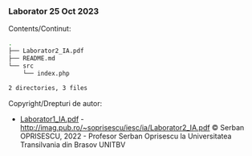 ### Laborator 25 Oct 2023

Contents/Continut: 

```sh
.
├── Laborator2_IA.pdf
├── README.md
└── src
    └── index.php

2 directories, 3 files
```

Copyright/Drepturi de autor:

* [Laborator1_IA.pdf](./Laborator2_IA.pdf) - http://imag.pub.ro/~soprisescu/iesc/ia/Laborator2_IA.pdf © Serban OPRISESCU, 2022 - Profesor Serban Oprisescu la Universitatea Transilvania din Brasov UNITBV
